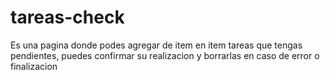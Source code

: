 # tareas-check
Es una pagina donde podes agregar de item en item tareas que tengas pendientes, puedes confirmar su realizacion y borrarlas en caso de error o finalizacion
